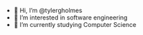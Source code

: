 - 👋 Hi, I’m @tylergholmes
- 👀 I’m interested in software engineering
- 🌱 I’m currently studying Computer Science

<!---
tylergholmes/tylergholmes is a ✨ special ✨ repository because its `README.md` (this file) appears on your GitHub profile.
You can click the Preview link to take a look at your changes.
--->
